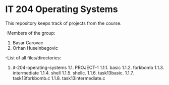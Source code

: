 # IT 204 Operating Systems

This repository keeps track of projects from the course.

-Members of the group:
1. Basar Carovac
2. Orhan Huseinbegovic

-List of all files/directories:
1. it-204-operating-systems
    1.1. PROJECT-1
        1.1.1. basic
        1.1.2. forkbomb
        1.1.3. intermediate
        1.1.4. shell
        1.1.5. shellc.
        1.1.6. task13basic.
        1.1.7. task13forkbomb.c
        1.1.8. task13intermediate.c


